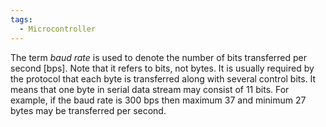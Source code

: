 ```yaml
---
tags:
  - Microcontroller
---
```

The term _baud rate_ is used to denote the number of bits transferred per second [bps]. Note that it refers to bits, not bytes. It is usually required by the protocol that each byte is transferred along with several control bits. It means that one byte in serial data stream may consist of 11 bits. For example, if the baud rate is 300 bps then maximum 37 and minimum 27 bytes may be transferred per second.